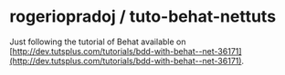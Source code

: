 rogeriopradoj / tuto-behat-nettuts
==================================

Just following the tutorial of Behat available on [http://dev.tutsplus.com/tutorials/bdd-with-behat--net-36171](http://dev.tutsplus.com/tutorials/bdd-with-behat--net-36171).
